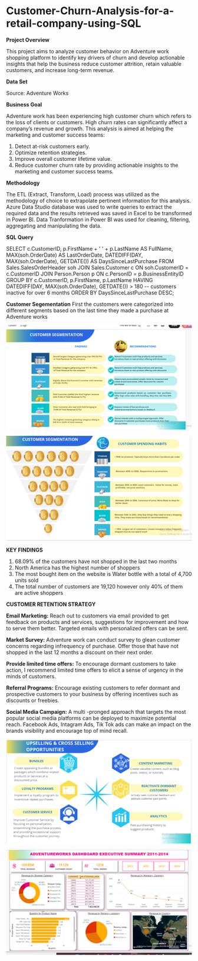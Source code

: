 # Customer-Churn-Analysis-for-a-retail-company-using-SQL

**Project Overview**


This project aims to analyze customer behavior on Adventure work shopping platform to identify key drivers of churn and develop actionable insights that help the business reduce customer attrition, retain valuable customers, and increase long-term revenue.


**Data Set**


Source: Adventure Works



**Business Goal**


Adventure work has been experiencing high customer churn which refers to the loss of clients or customers. High churn rates can significantly affect a company’s revenue and growth. This analysis is aimed at helping the marketing and customer success teams:
1. Detect at-risk customers early.
2. Optimize retention strategies.
3. Improve overall customer lifetime value.
4. Reduce customer churn rate by providing actionable insights to the marketing and customer success teams.

**Methodology**


The ETL (Extract, Transform, Load) process was utilized as the methodology of choice to extrapolate pertinent information for this analysis. Azure Data Studio database was used to write queries to extract the required data and the results retrieved was saved in Excel to be transformed in Power BI. Data Tranformation in Power BI was used for
cleaning, filtering, aggregating and manipulating the data.

**SQL Query**

SELECT 
    c.CustomerID,
    p.FirstName + ' ' + p.LastName AS FullName,
    MAX(soh.OrderDate) AS LastOrderDate,
    DATEDIFF(DAY, MAX(soh.OrderDate), GETDATE()) AS DaysSinceLastPurchase
FROM Sales.SalesOrderHeader soh
JOIN Sales.Customer c ON soh.CustomerID = c.CustomerID
JOIN Person.Person p ON c.PersonID = p.BusinessEntityID
GROUP BY c.CustomerID, p.FirstName, p.LastName
HAVING DATEDIFF(DAY, MAX(soh.OrderDate), GETDATE()) > 180 -- customers inactive for over 6 months
ORDER BY DaysSinceLastPurchase DESC;

**Customer Segementation**
First the customers were categorized into different segments based on the last time they made a purchase at Adventure works

 ![Screenshot (378)](https://github.com/Tolulope88/Customer-Churn-Analysis-for-a-retail-company-using-SQL/blob/main/Screenshot%20(378).png)



   ![Screenshot (381)](https://github.com/Tolulope88/Customer-Churn-Analysis-for-a-retail-company-using-SQL/blob/main/Screenshot%20(381).png)





**KEY FINDINGS**

1. 68.09% of the customers have not shopped in the last two months
2. North America has the highest number of shoppers
3. The most bought item on the website is Water bottle with a total of 4,700 units sold
4. The total number of customers are 19,120 however only 40% of them are active shoppers








**CUSTOMER RETENTION STRATEGY**

**Email Marketing:**  Reach out to customers via email provided to get feedback on products and services, suggestions for improvement and
how to serve them better. Targeted emails with personalized offers can be sent.


**Market Survey:** Adventure work  can conduct survey to glean customer concerns regarding infrequency of purchase. Offer those that have not shopped in the last 12 months a
discount on their next order.

**Provide limited time offers:** To encourage dormant customers to take action, I recommend limited time offers to elicit a sense of urgency in the minds of customers.

**Referral Programs:** Encourage existing customers to refer dormant and prospective customers to your business by offering incentives such as discounts or freebies.

**Social Media Campaign:** A multi -pronged approach that targets the most popular social media platforms can be deployed to maximize potential reach. Facebook Ads, Intagram Ads, Tik Tok ads can make an impact on the brands visibility and encourage top of mind recall.






 ![Screenshot (384)](https://github.com/Tolulope88/Customer-Churn-Analysis-for-a-retail-company-using-SQL/blob/main/Screenshot%20(384).png)








 
 
 
 
 
 
 
 
 
 
 
 
 
 ![Screenshot (376)](https://github.com/Tolulope88/Customer-Churn-Analysis-for-a-retail-company-using-SQL/blob/main/Screenshot%20(376).png)
